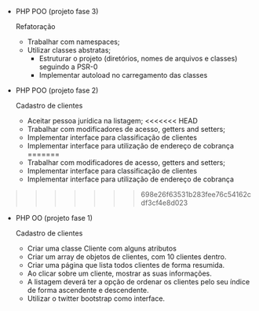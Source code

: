 - PHP POO (projeto fase 3)

	Refatoração

	- Trabalhar com namespaces;
	- Utilizar classes abstratas;
    	- Estruturar o projeto (diretórios, nomes de arquivos e classes) seguindo a PSR-0
    	- Implementar autoload no carregamento das classes

- PHP POO (projeto fase 2)
	
	Cadastro de clientes

	- Aceitar pessoa jurídica na listagem;
<<<<<<< HEAD
    - Trabalhar com modificadores de acesso, getters and setters;
    - Implementar interface para classificação de clientes
    - Implementar interface para utilização de endereço de cobrança
=======
	- Trabalhar com modificadores de acesso, getters and setters;
	- Implementar interface para classificação de clientes
	- Implementar interface para utilização de endereço de cobrança
>>>>>>> 698e26f63531b283fee76c54162cdf3cf4e8d023

- PHP OO (projeto fase 1)
	
	Cadastro de clientes
	
	- Criar uma classe Cliente com alguns atributos
	- Criar um array de objetos de clientes, com 10 clientes dentro.
	- Criar uma página que lista todos clientes de forma resumida.
	- Ao clicar sobre um cliente, mostrar as suas informações.
	- A listagem deverá ter a opção de ordenar os clientes pelo seu índice de forma ascendente e descendente.
	- Utilizar o twitter bootstrap como interface.

